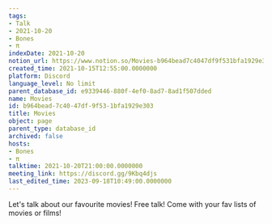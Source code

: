 ```yaml
---
tags:
- Talk
- 2021-10-20
- Bones
- π
indexDate: 2021-10-20
notion_url: https://www.notion.so/Movies-b964bead7c4047df9f531bfa1929e303
created_time: 2021-10-15T12:55:00.0000000
platform: Discord
language_level: No limit
parent_database_id: e9339446-880f-4ef0-8ad7-8ad1f507dded
name: Movies
id: b964bead-7c40-47df-9f53-1bfa1929e303
title: Movies
object: page
parent_type: database_id
archived: false
hosts:
- Bones
- π
talktime: 2021-10-20T21:00:00.0000000
meeting_link: https://discord.gg/9Kbq4djs
last_edited_time: 2023-09-18T10:49:00.0000000
---
```


Let's talk about our favourite movies!
Free talk! Come with your fav lists of movies or films!


